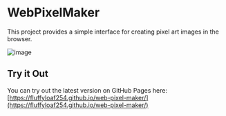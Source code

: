 # WebPixelMaker

This project provides a simple interface for creating pixel art images in the browser.

![image](https://github.com/FluffyLoaf254/web-pixel-maker/assets/21041627/ecf0a7f4-19de-4039-a8cc-c4083e0703f5)

## Try it Out

You can try out the latest version on GitHub Pages here: [https://fluffyloaf254.github.io/web-pixel-maker/](https://fluffyloaf254.github.io/web-pixel-maker/)
